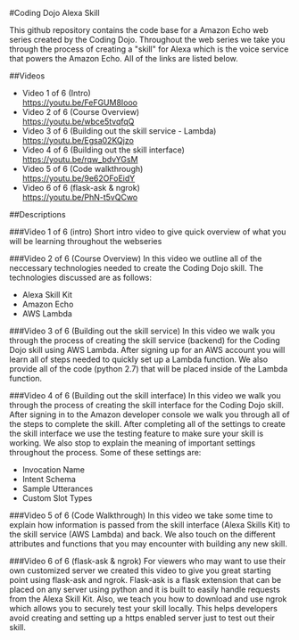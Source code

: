 #Coding Dojo Alexa Skill

This github repository contains the code base for a Amazon Echo web series created by the Coding Dojo. Throughout the web series we take you through the process of creating a "skill" for Alexa which is the voice service that powers the Amazon Echo. All of the links are listed below.


##Videos

 <ul>
	<li>Video 1 of 6 (Intro)</li>
	<a href="https://youtu.be/FeFGUM8Iooo">https://youtu.be/FeFGUM8Iooo</a>
	<li>Video 2 of 6 (Course Overview)</li>
	<a href="https://youtu.be/wbce5tvqfqQ">https://youtu.be/wbce5tvqfqQ</a>
	<li>Video 3 of 6 (Building out the skill service - Lambda)</li>
	<a href="https://youtu.be/Egsa02KQjzo">https://youtu.be/Egsa02KQjzo</a>
	<li>Video 4 of 6 (Building out the skill interface)</li>
	<a href="https://youtu.be/rqw_bdvYGsM">https://youtu.be/rqw_bdvYGsM</a>
	<li>Video 5 of 6 (Code walkthrough)</li>
	<a href="https://youtu.be/9e62OFoEidY">https://youtu.be/9e62OFoEidY</a>
	<li>Video 6 of 6 (flask-ask & ngrok)</li>
	<a href="https://youtu.be/PhN-t5vQCwo">https://youtu.be/PhN-t5vQCwo</a>
 </ul>


##Descriptions

###Video 1 of 6 (intro)
Short intro video to give quick overview of what you will be learning throughout the webseries

###Video 2 of 6 (Course Overview)
In this video we outline all of the neccessary technologies needed to create the Coding Dojo skill. The technologies discussed are as follows:

<ul>
	<li>Alexa Skill Kit</li>
	<li>Amazon Echo</li>
	<li>AWS Lambda</li>
</ul>

###Video 3 of 6 (Building out the skill service)
In this video we walk you through the process of creating the skill service (backend) for the Coding Dojo skill using AWS Lambda. After signing up for an AWS account you will learn all of steps needed to quickly set up a Lambda function. We also provide all of the code (python 2.7) that will be placed inside of the Lambda function.

###Video 4 of 6 (Building out the skill interface)
In this video we walk you through the process of creating the skill interface for the Coding Dojo skill. After signing in to the Amazon developer console we walk you through all of the steps to complete the skill. After completing all of the settings to create the skill interface we use the testing feature to make sure your skill is working. We also stop to explain the meaning of important settings throughout the process. Some of these settings are:

<ul>
	<li>Invocation Name</li>
	<li>Intent Schema</li>
	<li>Sample Utterances</li>
	<li>Custom Slot Types</li>
</ul>

###Video 5 of 6 (Code Walkthrough)
In this video we take some time to explain how information is passed from the skill interface (Alexa Skills Kit) to the skill service (AWS Lambda) and back. We also touch on the different attributes and functions that you may encounter with building any new skill.

###Video 6 of 6 (flask-ask & ngrok)
For viewers who may want to use their own customized server we created this video to give you great starting point using flask-ask and ngrok. Flask-ask is a flask extension that can be placed on any server using python and it is built to easily handle requests from the Alexa Skill Kit. Also, we teach you how to download and use ngrok which allows you to securely test your skill locally. This helps developers avoid creating and setting up a https enabled server just to test out their skill.
